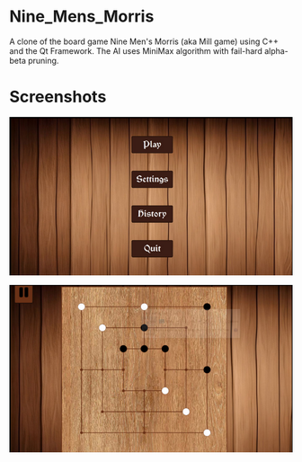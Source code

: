 # Nine_Mens_Morris
A clone of the board game Nine Men's Morris (aka Mill game) using C++ and the Qt Framework.
The AI uses MiniMax algorithm with fail-hard alpha-beta pruning.

# Screenshots

![Main](https://github.com/MohammedED-DAHBI/Nine_Mens_Morris/blob/main/screenshots/Screenshot%202025-06-13%20115237.png)

![Game](https://github.com/MohammedED-DAHBI/Nine_Mens_Morris/blob/main/screenshots/Screenshot%202025-06-13%20115253.png)
